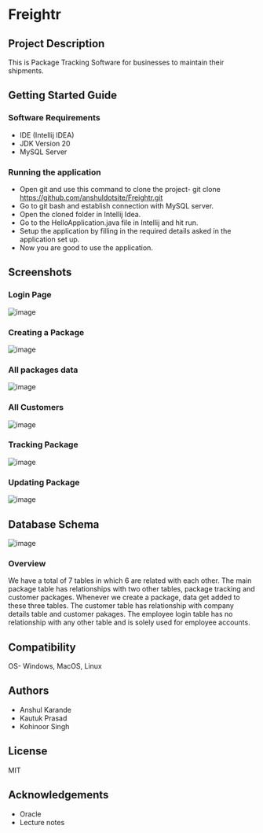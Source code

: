 # Freightr

## Project Description
This is Package Tracking Software for businesses to maintain their shipments.

## Getting Started Guide
### Software Requirements
- IDE (Intellij IDEA)
- JDK Version 20
- MySQL Server

### Running the application
- Open git and use this command to clone the project- git clone https://github.com/anshuldotsite/Freightr.git
- Go to git bash and establish connection with MySQL server.
- Open the cloned folder in Intellij Idea.
- Go to the HelloApplication.java file in Intellij and hit run.
- Setup the application by filling in the required details asked in the application set up.
- Now you are good to use the application.

## Screenshots
### Login Page
![image](https://github.com/user-attachments/assets/e9c4e51f-98ae-4869-b22d-2fe44145fb3d)

### Creating a Package
![image](https://github.com/user-attachments/assets/abb6ebdb-c58c-403e-bf67-c7ad7eb3fc8d)

### All packages data
![image](https://github.com/user-attachments/assets/4670a50e-4677-4237-a31c-a177821af305)

### All Customers
![image](https://github.com/user-attachments/assets/e63b94f4-c86a-451e-b065-8328143f779c)

### Tracking Package
![image](https://github.com/user-attachments/assets/b13d7162-5827-43f3-9825-10d33fa17886)

### Updating Package
![image](https://github.com/user-attachments/assets/e1e64873-b03d-4ef1-acfa-2981302bdb75)

## Database Schema
![image](https://github.com/user-attachments/assets/29958b49-55eb-49c7-a93b-ba2b9707ee4c)

### Overview
We have a total of 7 tables in which 6 are related with each other. The main package table has relationships with two other tables, package tracking and customer packages. Whenever we create a package, data get added to these three tables. The customer table has relationship with company details table and customer pakages. The employee login table has no relationship with any other table and is solely used for employee accounts.

## Compatibility
OS- Windows, MacOS, Linux

## Authors
- Anshul Karande 
- Kautuk Prasad
- Kohinoor Singh

## License
MIT

## Acknowledgements
- Oracle
- Lecture notes
